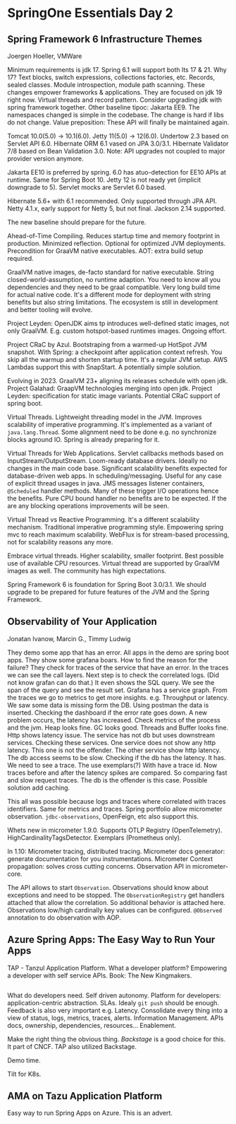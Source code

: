 # SpringOne Essentials Day 2

## Spring Framework 6 Infrastructure  Themes

Joergen Hoeller, VMWare

Minimum requirements is jdk 17.
Spring 6.1 will support both lts 17 & 21.
Why 17?
Text blocks, switch expressions, collections factories, etc.
Records, sealed classes.
Module introspection, module path scanning.
These changes empower frameworks & applications.
They are focused on jdk 19 right now.
Virtual threads and record pattern.
Consider upgrading jdk with spring framework together.
Other baseline tipoc: Jakarta EE9.
The namespaces changed is simple in the codebase.
The change is hard if libs do not change.
Value preposition: These API will finally be maintained again.

Tomcat 10.0(5.0) -> 10.1(6.0). 
Jetty 11(5.0) -> 12(6.0).
Undertow 2.3 based on Servlet API 6.0.
Hibernate ORM 6.1 vased on JPA 3.0/3.1.
Hibernate Validator 7/8 based on Bean Validation 3.0.
Note: API upgrades not coupled to major provider version anymore.

Jakarta EE10 is preferred by spring.
6.0 has atuo-detection for EE10 APIs at runtime.
Same for Spring Boot 10.
Jetty 12 is not ready yet (implicit downgrade to 5).
Servlet mocks are Servlet 6.0 based.

Hibernate 5.6+ with 6.1 recommended.
Only supported through JPA API.
Netty 4.1.x, early support for Netty 5, but not final.
Jackson 2.14 supported.

The new baseline should prepare for the future.

Ahead-of-Time Compiling.
Reduces startup time and memory footprint in production.
Minimized reflection.
Optional for optimized JVM deployments.
Precondition for GraaVM native executables.
AOT: extra build setup required.

GraalVM native images, de-facto standard for native executable.
String closed-world-assumption, no runtime adaption.
You need to know all you dependencies and they need to be graal compatible.
Very long build time for actual native code.
It's a different mode for deployment with string benefits but also string limitations.
The ecosystem is still in development and better tooling will evolve.

Project Leyden: OpenJDK aims tp introduces well-defined static images, not only GraalVM.
E.g. custom hotspot-based runtimes images.
Ongoing effort.
 
Project CRaC by Azul.
Bootstraping from a warmed-up HotSpot JVM snapshot.
With Spring: a checkpoint after application context refresh.
You skip all the warmup and shorten startup time.
It's a regular JVM setup.
AWS Lambdas support this with SnapStart.
A potentially simple solution.

Evolving in 2023.
GraalVM 23+ aligning its releases schedule with open jdk.
Project Galahad: GraapVM technologies merging into open jdk.
Project Leyden: specification for static image variants.
Potential CRaC support of spring boot.

Virtual Threads.
Lightweight threading model in the JVM.
Improves scalability of imperative programming.
It's implemented as a variant of `java.lang.Thread`.
Some alignment need to be done e.g. no synchronize blocks aground IO.
Spring is already preparing for it.

Virtual Threads for Web Applications.
Servlet callbacks methods based on InputStream/OutputStream.
Loom-ready database drivers. 
Ideally no changes in the main code base.
Significant scalability benefits expected for database-driven web apps.
In scheduling/messaging.
Useful for any case of explicit thread usages in java.
JMS messages listener containers, `@Scheduled` handler methods.
Many of these trigger I/O operations hence the benefits.
Pure CPU bound handler no benefits are to be expected.
If the are any blocking operations improvements will be seen.

Virtual Thread vs Reactive Programming.
It's a different scalability mechanism.
Traditional imperative programming style.
Empowering spring mvc to reach maximum scalability.
WebFlux is for stream-based processing, not for scalability reasons any more.

Embrace virtual threads.
Higher scalability, smaller footprint.
Best possible use of available CPU resources.
Virtual thread are supported by GraalVM images as well.
The community has high expectations.

Spring Framework 6 is foundation for Spring Boot 3.0/3.1.
We should upgrade to be prepared for future features of the JVM and the Spring Framework.

## Observability of Your Application

Jonatan Ivanow, Marcin G., Timmy Ludwig

They demo some app that has an error.
All apps in the demo are spring boot apps.
They show some grafana boars.
How to find the reason for the failure?
They check for traces of the service that have an error.
In the traces we can see the call layers.
Next step is to check the correlated logs.
(Did not know grafan can do that.)
It even shows the SQL query.
We see the span of the query and see the result set.
Grafana has a service graph.
From the traces we go to metrics to get more insights.
e.g. Throughput or latency.
We saw some data is missing form the DB.
Using postman the data is inserted.
Checking the dashboard if the error rate goes down.
A new problem occurs, the latency has increased.
Check metrics of the process and the jvm.
Heap looks fine.
GC looks good.
Threads and Buffer looks fine.
Http shows latency issue.
The service has not db but uses downstream services.
Checking these services.
One service does not show any http latency.
This one is not the offender.
The other service show http latency.
The db access seems to be slow.
Checking if the db has the latency.
It has.
We need to see a trace.
The use exemplars(?) With have a trace id.
Now traces before and after the latency spikes are compared.
So comparing fast and slow request traces.
The db is the offender is this case.
Possible solution add caching.

This all was possible because logs and traces where correlated with traces identifiers.
Same for metrics and traces.
Spring portfolio allow micrometer observation. 
`jdbc-observations`, OpenFeign, etc also support this.

Whets new in micrometer 1.9.0.
Supports OTLP Registry (OpenTelemetry).
HighCardinalityTagsDetector.
Exemplars (Prometheus only).

In 1.10: Micrometer tracing, distributed tracing.
Micrometer docs generator: generate documentation for you instrumentations.
Micrometer Context propagation: solves cross cutting concerns.
Observation API in micrometer-core.

The API allows to start `Observation`.
Observations should know about exceptions and need to be stopped.
The `ObservationRegistry` get handlers attached that allow the correlation.
So additional behavior is attached here.
Observations low/high cardinally key values can be configured.
`@Observed` annotation to do observation with AOP.

## Azure Spring Apps: The Easy Way to Run Your Apps

TAP - Tanzul Application Platform.
What a developer platform?
Empowering a developer with self service APIs.
Book: The New Kingmakers.

<image>

What do developers need.
Self driven autonomy.
Platform for developers: application-centric abstraction.
SLAs.
Idealy `git push` should be enough.
Feedback is also very important e.g. Latency.
Consolidate every thing into a view of status, logs, metrics, traces, alerts.
Information Management.
APIs docs, ownership, dependencies, resources...
Enablement.

Make the right thing the obvious thing.
*Backstage* is a good choice for this.
It part of CNCF. 
TAP also utilized Backstage.

Demo time.

Tilt for K8s.

## AMA on Tazu Application Platform

Easy way to run Spring Apps on Azure.
This is an advert.
